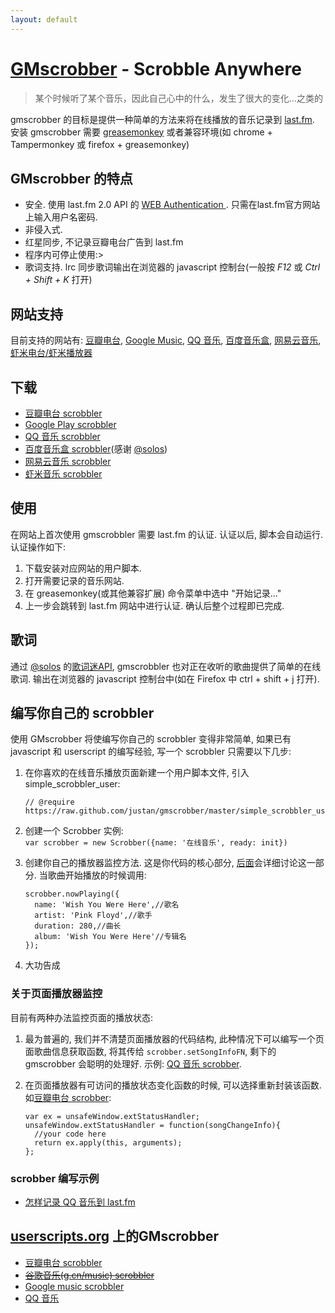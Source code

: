 ```yaml
---
layout: default
---
```


# [GMscrobber](http://justan.github.com/gmscrobber/) - Scrobble Anywhere

>某个时候听了某个音乐，因此自己心中的什么，发生了很大的变化…之类的

gmscrobber 的目标是提供一种简单的方法来将在线播放的音乐记录到 [last.fm](http://last.fm).
安装 gmscrobber 需要 [greasemonkey](http://www.greasespot.net/) 或者兼容环境(如 chrome + Tampermonkey 或 firefox + greasemonkey)

## GMscrobber 的特点
  
  * 安全. 使用 last.fm 2.0 API 的 [WEB Authentication ](http://cn.last.fm/api/webauth). 只需在last.fm官方网站上输入用户名密码.
  * 非侵入式. 
  * 红星同步, 不记录豆瓣电台广告到 last.fm
  * 程序内可停止使用:>
  * 歌词支持. lrc 同步歌词输出在浏览器的 javascript 控制台(一般按 _F12_ 或 _Ctrl + Shift + K_ 打开)

## 网站支持
目前支持的网站有: [豆瓣电台](http://douban.fm/), [Google Music](http://music.google.com), [QQ 音乐](http://music.qq.com), [百度音乐盒](http://play.baidu.com), [网易云音乐](http://music.163.com), [虾米电台/虾米播放器](http://www.xiami.com)

## 下载<a name='下载'></a>

  - [豆瓣电台 scrobbler](dbscrobbler.user.js)
  - [Google Play scrobbler](gmscrobbler.user.js)
  - [QQ 音乐 scrobbler](qqmusicscrobber.user.js)
  - [百度音乐盒 scrobbler](baidumusicscrobber.user.js)(感谢 [@solos])
  - [网易云音乐 scrobbler](163_music_scrobbler.user.js)
  - [虾米音乐 scrobbler](GMscrobbler_for_xiami.user.js)

## 使用
在网站上首次使用 gmscrobbler 需要 last.fm 的认证. 认证以后, 脚本会自动运行. 认证操作如下:

  1. 下载安装对应网站的用户脚本.
  2. 打开需要记录的音乐网站.
  3. 在 greasemonkey(或其他兼容扩展) 命令菜单中选中 "开始记录..."
  4. 上一步会跳转到 last.fm 网站中进行认证. 确认后整个过程即已完成.
  
## 歌词
通过 [@solos] 的[歌词迷API](http://api.geci.me/en/latest/index.html), gmscrobbler 也对正在收听的歌曲提供了简单的在线歌词. 输出在浏览器的 javascript 控制台中(如在 Firefox 中 ctrl + shift + j 打开).

## 编写你自己的 scrobbler
使用 GMscrobber 将使编写你自己的 scrobbler 变得非常简单, 如果已有 javascript 和 userscript 的编写经验, 写一个 scrobbler 只需要以下几步: 

  1. 在你喜欢的在线音乐播放页面新建一个用户脚本文件, 引入 simple_scrobbler_user:   

         // @require  https://raw.github.com/justan/gmscrobber/master/simple_scrobbler_user.js
   
  2. 创建一个 Scrobber 实例:   
   `var scrobber = new Scrobber({name: '在线音乐', ready: init})`
   
  3. 创建你自己的播放器监控方法. 这是你代码的核心部分, [后面](#关于页面播放器监控)会详细讨论这一部分. 当歌曲开始播放的时候调用:   
     
         scrobber.nowPlaying({
           name: 'Wish You Were Here',//歌名
           artist: 'Pink Floyd',//歌手
           duration: 280,//曲长
           album: 'Wish You Were Here'//专辑名
         });
      
  4. 大功告成

### 关于页面播放器监控<a name='关于页面播放器监控'></a>
目前有两种办法监控页面的播放状态:
  
  1. 最为普遍的, 我们并不清楚页面播放器的代码结构, 此种情况下可以编写一个页面歌曲信息获取函数, 将其传给  `scrobber.setSongInfoFN`, 剩下的 gmscrobber 会聪明的处理好. 示例: [QQ 音乐 scrobber](https://github.com/justan/gmscrobber/blob/master/qqmusicscrobber.user.js).
  2. 在页面播放器有可访问的播放状态变化函数的时候, 可以选择重新封装该函数. 如[豆瓣电台 scrobber](https://github.com/justan/gmscrobber/blob/master/dbscrobbler.user.js):   

         var ex = unsafeWindow.extStatusHandler;
         unsafeWindow.extStatusHandler = function(songChangeInfo){
           //your code here
           return ex.apply(this, arguments);
         };
    
### scrobber 编写示例

  * [怎样记录 QQ 音乐到 last.fm](http://blog.whosemind.net/blog/2012/06/15/zen-yang-ji-lu-qqyin-le-dao-last-dot-fm/)

  
## [userscripts.org](https://userscripts.org/) 上的GMscrobber

  * [豆瓣电台 scrobbler](https://userscripts.org/scripts/show/98833)
  * [<del>谷歌音乐(g.cn/music) scrobbler</del>](https://userscripts.org/scripts/show/92863)
  * [Google music scrobbler](https://userscripts.org/scripts/show/111546)
  * [QQ 音乐](https://userscripts.org/scripts/show/136050)

[@solos]: https://github.com/solos
